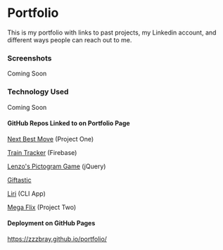 # Portfolio

This is my portfolio with links to past projects, my Linkedin account, and different ways people can reach out to me.

### Screenshots
Coming Soon

### Technology Used
Coming Soon

#### GitHub Repos Linked to on Portfolio Page

[Next Best Move](https://github.com/zzzbray/evenStevens) (Project One)

[Train Tracker](https://github.com/zzzbray/trainScheduler) (Firebase)

[Lenzo's Pictogram Game](https://github.com/zzzbray/lenzosPictogramGame) (jQuery)

[Giftastic](https://github.com/zzzbray/giftastic)

[Liri](https://github.com/zzzbray/liriNodeApp) (CLI App)

[Mega Flix](https://github.com/zzzbray/projectTwo) (Project Two)

#### Deployment on GitHub Pages
https://zzzbray.github.io/portfolio/
